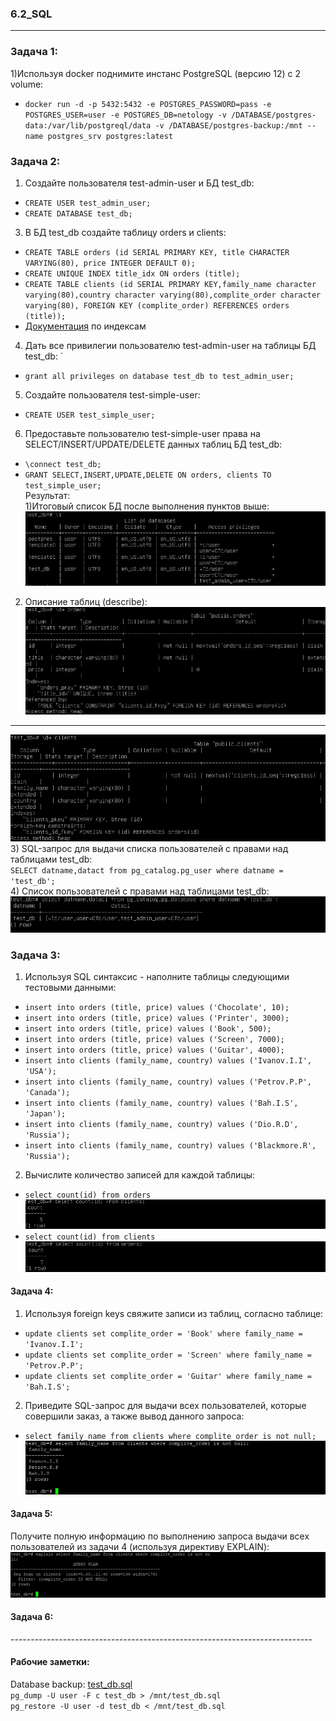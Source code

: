 ### 6.2_SQL
--------------------------------------------------------------------
### Задача 1: </br>
1)Используя docker поднимите инстанс PostgreSQL (версию 12) c 2 volume: </br>
- `docker run -d -p 5432:5432 -e POSTGRES_PASSWORD=pass -e POSTGRES_USER=user -e POSTGRES_DB=netology -v /DATABASE/postgres-data:/var/lib/postgreql/data -v /DATABASE/postgres-backup:/mnt --name postgres_srv postgres:latest` </br>

### Задача 2: </br>
1) Создайте пользователя test-admin-user и БД test_db: </br>
- `CREATE USER test_admin_user;` </br>
- `CREATE DATABASE test_db;` </br>
3) В БД test_db создайте таблицу orders и clients:  </br>
- `CREATE TABLE orders (id SERIAL PRIMARY KEY, title CHARACTER VARYING(80), price INTEGER DEFAULT 0);` </br>
- `CREATE UNIQUE INDEX title_idx ON orders (title);`
- `CREATE TABLE clients (id SERIAL PRIMARY KEY,family_name character varying(80),country character varying(80),complite_order character varying(80), FOREIGN KEY (complite_order) REFERENCES orders (title));`</br>
- [Документация](https://postgrespro.ru/docs/postgrespro/9.5/sql-createindex) по индексам </br>
4) Дать все привилегии пользователю test-admin-user на таблицы БД test_db: `</br>
- `grant all privileges on database test_db to test_admin_user;` </br>
5) Cоздайте пользователя test-simple-user:  </br>
- `CREATE USER test_simple_user;` </br>
6) Предоставьте пользователю test-simple-user права на SELECT/INSERT/UPDATE/DELETE данных таблиц БД test_db: </br>
- `\connect test_db;` </br>
- `GRANT SELECT,INSERT,UPDATE,DELETE ON orders, clients TO test_simple_user;`</br>
Результат: </br>
1)Итоговый список БД после выполнения пунктов выше: </br>
![screen](https://github.com/murzinvit/screen/blob/f60667ff463698d45bc84c20e23e20f6945558d1/SQL_list_db.png) </br>
2) Описание таблиц (describe): </br>
![SQL_describe_orders](https://github.com/murzinvit/screen/blob/9b884616822cfa0d214a2b7057e8a9579a842ffa/SQL_describe_orders.png) </br>
------------------------------------------------------------------------------------------------------------
![SQL_describe_clients](https://github.com/murzinvit/screen/blob/09f75ec59d8fed5098230460d44c76f3e9680f35/SQL_describe_clients.png) </br>
3) SQL-запрос для выдачи списка пользователей с правами над таблицами test_db: <br> `SELECT datname,datact from pg_catalog.pg_user where datname = 'test_db';` <br>
4) Cписок пользователей с правами над таблицами test_db: </br>
![screen](https://github.com/murzinvit/screen/blob/607b29aae48f5b2f43299376b81a279bca409b95/SQL_acl_test_db.png) </br>
### Задача 3: </br>
1) Используя SQL синтаксис - наполните таблицы следующими тестовыми данными: </br>
- `insert into orders (title, price) values ('Chocolate', 10);` </br>
- `insert into orders (title, price) values ('Printer', 3000);` </br>
- `insert into orders (title, price) values ('Book', 500);` </br>
- `insert into orders (title, price) values ('Screen', 7000);` </br>
- `insert into orders (title, price) values ('Guitar', 4000);` </br>
- `insert into clients (family_name, country) values ('Ivanov.I.I', 'USA');` </br>
- `insert into clients (family_name, country) values ('Petrov.P.P', 'Canada');` </br>
- `insert into clients (family_name, country) values ('Bah.I.S', 'Japan');` </br>
- `insert into clients (family_name, country) values ('Dio.R.D', 'Russia');` </br>
- `insert into clients (family_name, country) values ('Blackmore.R', 'Russia');` </br>
2) Вычислите количество записей для каждой таблицы: </br>
- `select count(id) from orders` </br>
![screen](https://github.com/murzinvit/screen/blob/df5aa6d208e5daaa6b8a49b5e633feeb0103910c/SQL_select_count_id_clients.png) </br>
- `select count(id) from clients` </br>
![screen](https://github.com/murzinvit/screen/blob/08a6c8f79e50210a3a5621ba555cadadb4850899/SQL_select_count_id_orders.png) </br>
#### Задача 4: </br>
1) Используя foreign keys свяжите записи из таблиц, согласно таблице: </br>
- `update clients set complite_order = 'Book' where family_name = 'Ivanov.I.I';` </br>
- `update clients set complite_order = 'Screen' where family_name = 'Petrov.P.P';` </br>
- `update clients set complite_order = 'Guitar' where family_name = 'Bah.I.S';` </br>
2) Приведите SQL-запрос для выдачи всех пользователей, которые совершили заказ, а также вывод данного запроса: </br>
- `select family_name from clients where complite_order is not null;` </br>
![screen](https://github.com/murzinvit/screen/blob/10119e68197b556a2d4089e8c6258d92ebf18ba9/SQL_selectt_orders_complite.jpg)
#### Задача 5: </br>
Получите полную информацию по выполнению запроса выдачи всех пользователей из задачи 4 (используя директиву EXPLAIN): </br>
![screen](https://github.com/murzinvit/screen/blob/971f68f2df3805625536d2f961f5919ff2e402d6/SQL_Explain_select.jpg) </br>
#### Задача 6: </br>

--------------------------------------------------------------------------- </br>
#### Рабочие заметки: </br>
Database backup: [test_db.sql](https://github.com/murzinvit/6.2_SQL/blob/30c37f35c5f85647e10a59693291f62b6c49d328/test_db.sql) </br>
`pg_dump -U user -F c test_db > /mnt/test_db.sql` </br>
`pg_restore -U user -d test_db < /mnt/test_db.sql` </br>
